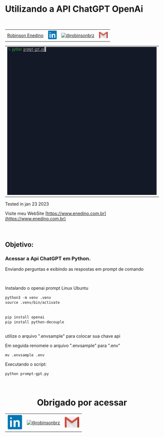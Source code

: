 # Utilizando a API ChatGPT OpenAi


<br>
  <div align="center">
    <table>
      </tr>
            <td>
                <a  href="https://www.linkedin.com/in/robinsonbrz/">
                Robinson Enedino
            </td>
        <td>
            <a  href="https://www.linkedin.com/in/robinsonbrz/">
            <img src="https://raw.githubusercontent.com/robinsonbrz/robinsonbrz/main/static/img/linkedin.png" width="30" height="30">
        </td>
        <td>
            <a  href="https://www.linkedin.com/in/robinsonbrz/">
            <img  src="https://avatars.githubusercontent.com/u/18150643?s=96&amp;v=4" alt="@robinsonbrz" width="30" height="30">
        </td>
        <td>
            <a href="mailto:robinsonbrz@gmail.com">
            <img src="https://raw.githubusercontent.com/robinsonbrz/robinsonbrz/main/static/img/gmail.png" width="30" height="30" ></a>
        </td>
      </tr>
    </table>
  </div>


  <div align="center">
    <table>
      </tr>
        <td>
            <a  href="https://www.linkedin.com/in/robinsonbrz/">
            <img  src="https://raw.githubusercontent.com/robinsonbrz/chat-gpt-simple-prompt/main/PromptGPT.gif" width="832" height="484" ></a>
        </td>
      </tr>
    </table>
  </div>
Tested in jan 23 2023

Visite meu WebSite [https://www.enedino.com.br](https://www.enedino.com.br)
  <br><br><br>

## Objetivo:
### Acessar a Api ChatGPT em Python.

Enviando perguntas e exibindo as respostas  em prompt de comando
<br>




<br>

Instalando o openai prompt Linux Ubuntu

```
python3 -m venv .venv
source .venv/bin/activate


pip install openai
pip install python-decouple


```
utilize o arquivo ".envsample" para colocar sua chave api

Em seguida renomeie o arquivo ".envsample" para ".env"

```
mv .envsample .env
```


Executando o script:
```
python prompt-gpt.py
```


<br>


<h1 align="center"> Obrigado por acessar </h1> 
  <div align="center">
    <table>
        </tr>
            <td>
                <a  href="https://www.linkedin.com/in/robinsonbrz/">
                <img src="https://raw.githubusercontent.com/robinsonbrz/robinsonbrz/main/static/img/linkedin.png" width="50" height="50">
            </td>
            <td>
                <a  href="https://www.linkedin.com/in/robinsonbrz/">
                <img  src="https://avatars.githubusercontent.com/u/18150643?s=96&amp;v=4" alt="@robinsonbrz" width="30" height="30">
            </td>
            <td>
                <a href="https://www.enedino.com.br/contato">
                <img src="https://raw.githubusercontent.com/robinsonbrz/robinsonbrz/main/static/img/gmail.png" width="50" height="50">
            </td>
        </tr>
    </table> 
  </div>




